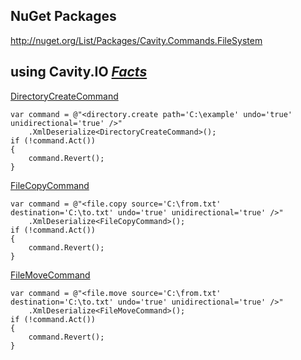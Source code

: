 ## NuGet Packages ##

http://nuget.org/List/Packages/Cavity.Commands.FileSystem

## using Cavity.IO _[Facts](http://code.google.com/p/cavity/source/browse/#svn%2Ftrunk%2Fsrc%2FCavity%20Commands%20(File%20System)%2FClass%20Libraries%2FCommands.FileSystem.Facts%2FIO)_ ##

[DirectoryCreateCommand](http://code.google.com/p/cavity/source/browse/trunk/src/Cavity%20Commands%20(File%20System)/Class%20Libraries/Commands.FileSystem/IO/DirectoryCreateCommand.cs)

```
var command = @"<directory.create path='C:\example' undo='true' unidirectional='true' />"
    .XmlDeserialize<DirectoryCreateCommand>();
if (!command.Act())
{
    command.Revert();
}
```

[FileCopyCommand](http://code.google.com/p/cavity/source/browse/trunk/src/Cavity%20Commands%20(File%20System)/Class%20Libraries/Commands.FileSystem/IO/FileCopyCommand.cs)

```
var command = @"<file.copy source='C:\from.txt' destination='C:\to.txt' undo='true' unidirectional='true' />"
    .XmlDeserialize<FileCopyCommand>();
if (!command.Act())
{
    command.Revert();
}
```

[FileMoveCommand](http://code.google.com/p/cavity/source/browse/trunk/src/Cavity%20Commands%20(File%20System)/Class%20Libraries/Commands.FileSystem/IO/FileMoveCommand.cs)

```
var command = @"<file.move source='C:\from.txt' destination='C:\to.txt' undo='true' unidirectional='true' />"
    .XmlDeserialize<FileMoveCommand>();
if (!command.Act())
{
    command.Revert();
}
```